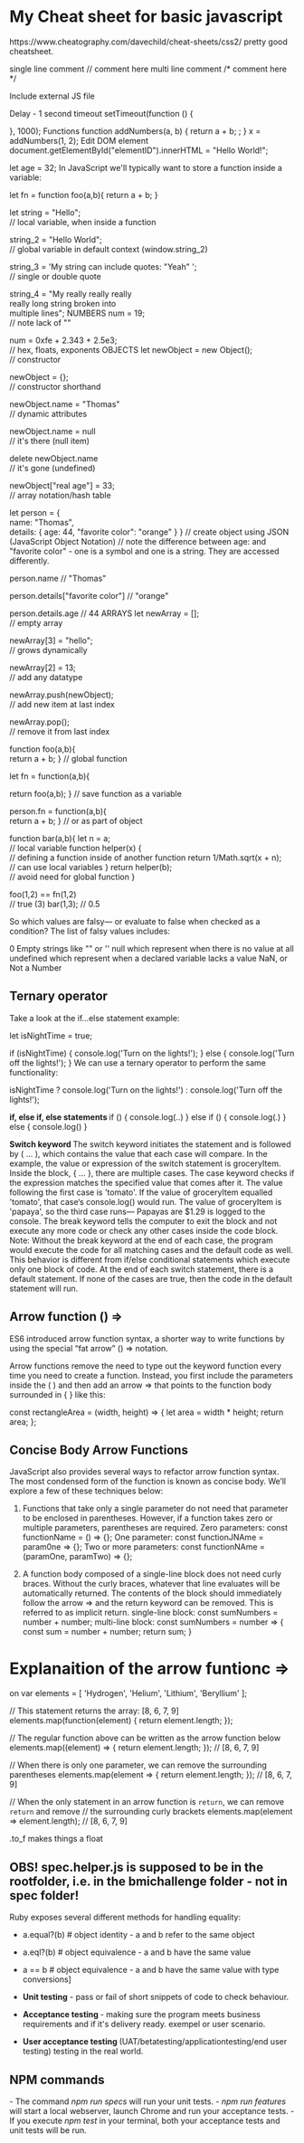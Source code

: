 <h1> My Cheat sheet for basic javascript</h1>
 https://www.cheatography.com/davechild/cheat-sheets/css2/ pretty good cheatsheet. 

 single line comment // comment here
 multi line comment /* comment here */
<script type="text/javascript">  ...
</script>
Include external JS file
<script src="filename.js"></script>
Delay - 1 second timeout
setTimeout(function () {
	
}, 1000);
Functions
function addNumbers(a, b) {
    return a + b; ;
}
x = addNumbers(1, 2);
Edit DOM element
document.getElementById("elementID").innerHTML = "Hello World!";

let age = 32;
In JavaScript we'll typically want to store a function inside a variable:

let fn = function foo(a,b){
  return a + b;
}

let string = "Hello";                
    // local variable, when inside a function

string_2 = "Hello World";             
    // global variable in default context (window.string_2)

string_3 = 'My string can include quotes: "Yeah" ';       
    // single or double quote

string_4 = "My really really really \
really long string broken into \
multiple lines";
NUMBERS
num = 19;                         
    // note lack of ""

num = 0xfe + 2.343 + 2.5e3;       
    // hex, floats, exponents
OBJECTS
let newObject = new Object();     
    // constructor

newObject = {};           
    // constructor shorthand

newObject.name = "Thomas"            
    // dynamic attributes

newObject.name = null         
    // it's there (null item)

delete newObject.name         
    // it's gone (undefined)

newObject["real age"] = 33;       
    // array notation/hash table

let person = {           
    name: "Thomas",             
    details: {
        age: 44,
        "favorite color": "orange"
    }
}
    // create object using JSON (JavaScript Object Notation)
    // note the difference between age: and "favorite color" - one is a symbol and one is a string. They are accessed differently.

person.name
    // "Thomas"

person.details["favorite color"]
    // "orange"

person.details.age
    // 44
ARRAYS
let newArray = [];                
    // empty array

newArray[3] = "hello";               
    // grows dynamically

newArray[2] = 13;                 
    // add any datatype

newArray.push(newObject);         
    // add new item at last index

newArray.pop();               
    // remove it from last index

function foo(a,b){          
  return a + b;
}
    // global function

let fn = function(a,b){     

  return foo(a,b);
}
    // save function as a variable

person.fn = function(a,b){     
  return a + b;
}
    // or as part of object

function bar(a,b){
    let n = a;                  
        // local variable
    function helper(x) {            
        // defining a function inside of another function
        return 1/Math.sqrt(x + n);  
        // can use local variables
    }
    return helper(b);           
        // avoid need for global function
}

foo(1,2) == fn(1,2)   
    // true (3)
bar(1,3);
    // 0.5



So which values are falsy— or evaluate to false when checked as a condition? The list of falsy values includes:

0
Empty strings like "" or ''
null which represent when there is no value at all
undefined which represent when a declared variable lacks a value
NaN, or Not a Number

<h2> Ternary operator </h2>
Take a look at the if...else statement example:

let isNightTime = true;

if (isNightTime) {
  console.log('Turn on the lights!');
} else {
  console.log('Turn off the lights!');
}
We can use a ternary operator to perform the same functionality:

isNightTime ? console.log('Turn on the lights!') : console.log('Turn off the lights!');

<b> if, else if, else statements </b>
if () {
    console.log(..)
} else if () {
    console.log(.)
} else {
    console.log()
}

<b> Switch keyword </b>
The switch keyword initiates the statement and is followed by ( ... ), which contains the value that each case will compare. In the example, the value or expression of the switch statement is groceryItem.
Inside the block, { ... }, there are multiple cases. The case keyword checks if the expression matches the specified value that comes after it. The value following the first case is 'tomato'. If the value of groceryItem equalled 'tomato', that case‘s console.log() would run.
The value of groceryItem is 'papaya', so the third case runs— Papayas are $1.29 is logged to the console.
The break keyword tells the computer to exit the block and not execute any more code or check any other cases inside the code block. Note: Without the break keyword at the end of each case, the program would execute the code for all matching cases and the default code as well. This behavior is different from if/else conditional statements which execute only one block of code.
At the end of each switch statement, there is a default statement. If none of the cases are true, then the code in the default statement will run.

<h2> Arrow function () => </h2>
ES6 introduced arrow function syntax, a shorter way to write functions by using the special “fat arrow” () => notation.

Arrow functions remove the need to type out the keyword function every time you need to create a function. Instead, you first include the parameters inside the ( ) and then add an arrow => that points to the function body surrounded in { } like this:

const rectangleArea = (width, height) => {
  let area = width * height;
  return area;
};

<h2>Concise Body Arrow Functions</h2>
JavaScript also provides several ways to refactor arrow function syntax. The most condensed form of the function is known as concise body. We’ll explore a few of these techniques below:

1. Functions that take only a single parameter do not need that parameter to be enclosed in parentheses. However, if a function takes zero or multiple parameters, parentheses are required.
Zero parameters: const functionName = () => {};
One parameter: const functionJNAme = param0ne => {};
Two or more parameters: const functionNAme = 
(paramOne, paramTwo) => {}; 

2. A function body composed of a single-line block does not need curly braces. Without the curly braces, whatever that line evaluates will be automatically returned. The contents of the block should immediately follow the arrow => and the return keyword can be removed. This is referred to as implicit return.
single-line block: const sumNumbers = number + number;
multi-line block: const sumNumbers = number => { 
    const sum = number + number; 
return sum; }


<h1> Explanaition of the arrow funtionc => </h1>
on
var elements = [
  'Hydrogen',
  'Helium',
  'Lithium',
  'Beryllium'
];

// This statement returns the array: [8, 6, 7, 9]
elements.map(function(element) {
  return element.length;
});

// The regular function above can be written as the arrow function below
elements.map((element) => {
  return element.length;
}); // [8, 6, 7, 9]

// When there is only one parameter, we can remove the surrounding parentheses
elements.map(element => {
  return element.length;
}); // [8, 6, 7, 9]

// When the only statement in an arrow function is `return`, we can remove `return` and remove
// the surrounding curly brackets
elements.map(element => element.length); // [8, 6, 7, 9]


.to_f makes things a float

<h2> OBS! spec.helper.js is supposed to be in the rootfolder, i.e. in the bmichallenge folder - not in spec folder! </h2>

Ruby exposes several different methods for handling equality:
- a.equal?(b) # object identity - a and b refer to the same object
- a.eql?(b) # object equivalence - a and b have the same value
- a == b # object equivalence - a and b have the same value with type conversions]


- <b>Unit testing</b> - pass or fail of short snippets of code to check behaviour.
- <b> Acceptance testing </b>- making sure the program meets business requirements and if it's delivery ready. exempel or user scenario. 
- <b>User acceptance testing </b>(UAT/betatesting/applicationtesting/end user testing) testing in the real world.

<h2> NPM commands </h2>
- The command <i>npm run specs </i> will run your unit tests.
- <i> npm run features </i> will start a local webserver, launch Chrome and run your acceptance tests.
- If you execute <i> npm test </i> in your terminal, both your acceptance tests and unit tests will be run.
